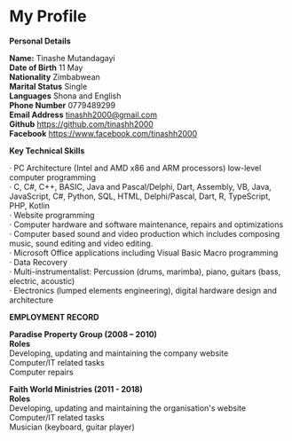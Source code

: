 # My Profile  
  
**Personal Details**  
  
**Name:**		Tinashe Mutandagayi  
**Date of Birth**  11 May  
**Nationality**  Zimbabwean  
**Marital Status**  Single  
**Languages**  Shona and English  
**Phone Number**  0779489299  
**Email Address**  tinashh2000@gmail.com  
**Github**  https://github.com/tinashh2000  
**Facebook**  https://www.facebook.com/tinashh2000  
  
**Key Technical Skills**  
  
·	PC Architecture (Intel and AMD x86 and ARM processors) low-level computer programming  
·	C, C#, C++, BASIC, Java and Pascal/Delphi, Dart, Assembly, VB, Java, JavaScript, C#, Python, SQL, HTML, Delphi/Pascal, Dart, R, TypeScript, PHP, Kotlin  
·	Website programming  
·	Computer hardware and software maintenance, repairs and optimizations  
·	Computer based sound and video production which includes composing music, sound editing and video editing.  
·	Microsoft Office applications including Visual Basic Macro programming  
·	Data Recovery  
·	Multi-instrumentalist: Percussion (drums, marimba), piano, guitars (bass, electric, acoustic)  
·	Electronics (lumped elements engineering), digital hardware design and architecture   
  
**EMPLOYMENT RECORD**  
   
**Paradise Property Group (2008 – 2010)**  
	**Roles**   
	Developing, updating and maintaining the company website  
	Computer/IT related tasks  
	Computer repairs  
  
**Faith World Ministries (2011 - 2018)**  
	**Roles**  
	Developing, updating and maintaining the organisation's website  
	Computer/IT related tasks  
	Musician (keyboard, guitar player)  


